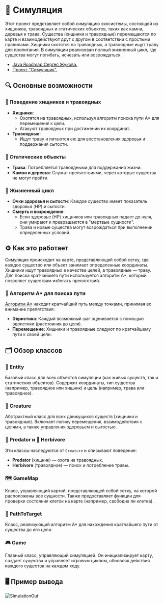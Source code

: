 # 🌿 Симуляция

Этот проект представляет собой симуляцию экосистемы, состоящей из хищников, травоядных и статических объектов, таких как камни, деревья и трава. Существа (хищники и травоядные) перемещаются по карте и взаимодействуют друг с другом в соответствии с простыми правилами. Хищники охотятся на травоядных, а травоядные ищут траву для пропитания. В симуляции реализован полный жизненный цикл, где существа могут погибать, исчезать или возрождаться.


- [Java Roadmap Сергея Жукова.](https://zhukovsd.github.io/java-backend-learning-course/)
- [Проект "Симуляция".](https://zhukovsd.github.io/java-backend-learning-course/projects/simulation/)

## 🔍 Основные возможности

### 🐾 Поведение хищников и травоядных
- **Хищники**:
  - Охотятся на травоядных, используя алгоритм поиска пути A* для перемещения к цели.
  - Атакуют травоядных при достижении их координат.
- **Травоядные**:
  - Ищут траву и питаются ею для восстановления здоровья и поддержания сытости.

### 🌱 Статические объекты
- **Трава**: Потребляется травоядными для поддержания жизни.
- **Камни и деревья**: Служат препятствиями, через которые существа не могут пройти.

### 🔄 Жизненный цикл
- **Очки здоровья и сытости**: Каждое существо имеет показатель здоровья (HP) и сытости.
- **Смерть и возрождение**:
  - Если здоровье (HP) хищников или травоядных падает до нуля, они умирают и превращаются в "мертвые сущности".
  - Трава и новые существа могут возрождаться при выполнении определенных условий.

## ⚙️ Как это работает

Симуляция происходит на карте, представляющей собой сетку, где каждое существо или объект занимает определенные координаты. Хищники ищут травоядных в качестве целей, а травоядные — траву. Для поиска кратчайшего пути используется алгоритм A*, который позволяет существам избегать препятствий.

### 📍 Алгоритм A* для поиска пути
[Алгоритм A*](https://youtu.be/gCclsviUeUk?si=0l3xv-GcTtPRs4JH) находит кратчайший путь между точками, принимая во внимание препятствия:
- **Эвристика**: Каждый возможный шаг оценивается с помощью эвристики (расстояния до цели).
- **Перемещение**: Хищники и травоядные следуют по кратчайшему пути к своей цели.

## 🗂️ Обзор классов

### 🔧 Entity
Базовый класс для всех объектов симуляции (как живых существ, так и статических объектов). Содержит координаты, тип существа (например, травоядное или хищник) и цель (например, трава или травоядное).

### 🐾 Creature
Абстрактный класс для всех движущихся существ (хищники и травоядные). Включает логику перемещения, взаимодействия с целями, а также управления здоровьем и сытостью.

### 🦁 Predator и 🐹 Herbivore
Эти классы наследуются от `Creature` и описывают поведение:
- **Predator** (хищник) — охота на травоядных.
- **Herbivore** (травоядное) — поиск и потребление травы.

### 🗺️ GameMap
Класс, управляющий картой, представляющей собой сетку, на которой расположены все сущности. Также предоставляет функции для проверки состояния клеток на карте (например, свободна ли клетка).

### 🔀 PathToTarget
Класс, реализующий алгоритм A* для нахождения кратчайшего пути от существа до его цели.

### 🎮 Game
Главный класс, управляющий симуляцией. Он инициализирует карту, создает существа и управляет игровым циклом, обновляя действия каждого существа на каждом ходу.

## 🖥 Пример вывода

![SimulationOut](https://i124.fastpic.org/big/2024/0915/80/_fcdf2c21084ebee6ff6b5f9808337380.png?md5=9MmMf2OKYSRhRfC6ISYzMw&expires=1726369200)
